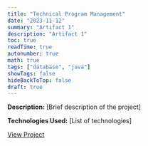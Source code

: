 ```yaml
---
title: "Technical Program Management"
date: "2023-11-12"
summary: "Artifact 1"
description: "Artifact 1"
toc: true
readTime: true
autonumber: true
math: true
tags: ["database", "java"]
showTags: false
hideBackToTop: false
draft: true
---
```


**Description:** [Brief description of the project]

**Technologies Used:** [List of technologies]

[View Project](#)